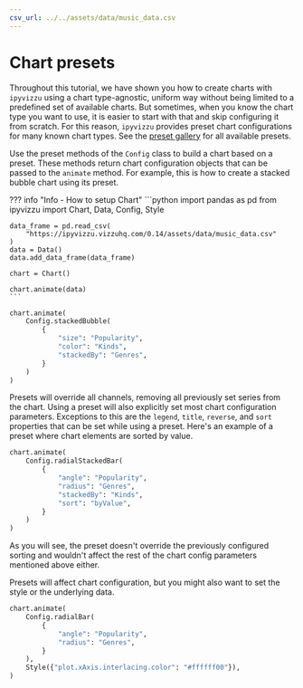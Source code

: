 ```yaml
---
csv_url: ../../assets/data/music_data.csv
---
```


# Chart presets

Throughout this tutorial, we have shown you how to create charts with `ipyvizzu`
using a chart type-agnostic, uniform way without being limited to a predefined
set of available charts. But sometimes, when you know the chart type you want to
use, it is easier to start with that and skip configuring it from scratch. For
this reason, `ipyvizzu` provides preset chart configurations for many known
chart types. See the [preset gallery](../examples/presets/index.md) for all
available presets.

Use the preset methods of the `Config` class to build a chart based on a preset.
These methods return chart configuration objects that can be passed to the
`animate` method. For example, this is how to create a stacked bubble chart
using its preset.

<div id="tutorial_01"></div>

??? info "Info - How to setup Chart"
    ```python
    import pandas as pd
    from ipyvizzu import Chart, Data, Config, Style

    data_frame = pd.read_csv(
        "https://ipyvizzu.vizzuhq.com/0.14/assets/data/music_data.csv"
    )
    data = Data()
    data.add_data_frame(data_frame)

    chart = Chart()

    chart.animate(data)
    ```

```python
chart.animate(
    Config.stackedBubble(
        {
            "size": "Popularity",
            "color": "Kinds",
            "stackedBy": "Genres",
        }
    )
)
```

Presets will override all channels, removing all previously set series from the
chart. Using a preset will also explicitly set most chart configuration
parameters. Exceptions to this are the `legend`, `title`, `reverse`, and `sort`
properties that can be set while using a preset. Here's an example of a preset
where chart elements are sorted by value.

<div id="tutorial_02"></div>

```python
chart.animate(
    Config.radialStackedBar(
        {
            "angle": "Popularity",
            "radius": "Genres",
            "stackedBy": "Kinds",
            "sort": "byValue",
        }
    )
)
```

As you will see, the preset doesn't override the previously configured sorting
and wouldn't affect the rest of the chart config parameters mentioned above
either.

Presets will affect chart configuration, but you might also want to set the
style or the underlying data.

<div id="tutorial_03"></div>

```python
chart.animate(
    Config.radialBar(
        {
            "angle": "Popularity",
            "radius": "Genres",
        }
    ),
    Style({"plot.xAxis.interlacing.color": "#ffffff00"}),
)
```

<script src="../chart_presets.js"></script>
